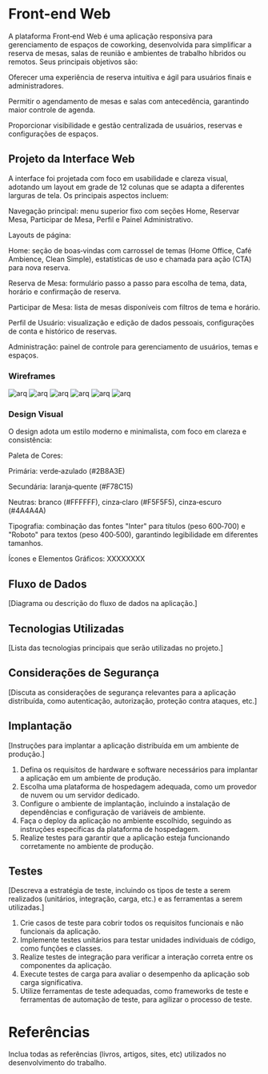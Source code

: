 # Front-end Web

A plataforma Front‑end Web é uma aplicação responsiva para gerenciamento de espaços de coworking, desenvolvida para simplificar a reserva de mesas, salas de reunião e ambientes de trabalho híbridos ou remotos. Seus principais objetivos são:

Oferecer uma experiência de reserva intuitiva e ágil para usuários finais e administradores.

Permitir o agendamento de mesas e salas com antecedência, garantindo maior controle de agenda.

Proporcionar visibilidade e gestão centralizada de usuários, reservas e configurações de espaços.

## Projeto da Interface Web

A interface foi projetada com foco em usabilidade e clareza visual, adotando um layout em grade de 12 colunas que se adapta a diferentes larguras de tela. Os principais aspectos incluem:

Navegação principal: menu superior fixo com seções Home, Reservar Mesa, Participar de Mesa, Perfil e Painel Administrativo.

Layouts de página:

Home: seção de boas‑vindas com carrossel de temas (Home Office, Café Ambience, Clean Simple), estatísticas de uso e chamada para ação (CTA) para nova reserva.

Reserva de Mesa: formulário passo a passo para escolha de tema, data, horário e confirmação de reserva.

Participar de Mesa: lista de mesas disponíveis com filtros de tema e horário.

Perfil de Usuário: visualização e edição de dados pessoais, configurações de conta e histórico de reservas.

Administração: painel de controle para gerenciamento de usuários, temas e espaços.

### Wireframes

![arq](https://github.com/ICEI-PUC-Minas-PMV-SI/pmv-si-2025-1-pe6-t2-turma-02-g4-sistema-para-coworking/blob/main/docs/img/Home.jpg)
![arq](https://github.com/ICEI-PUC-Minas-PMV-SI/pmv-si-2025-1-pe6-t2-turma-02-g4-sistema-para-coworking/blob/main/docs/img/Login.jpg)
![arq](https://github.com/ICEI-PUC-Minas-PMV-SI/pmv-si-2025-1-pe6-t2-turma-02-g4-sistema-para-coworking/blob/main/docs/img/Meet.jpg)
![arq](https://github.com/ICEI-PUC-Minas-PMV-SI/pmv-si-2025-1-pe6-t2-turma-02-g4-sistema-para-coworking/blob/main/docs/img/Mesa.jpg)
![arq](https://github.com/ICEI-PUC-Minas-PMV-SI/pmv-si-2025-1-pe6-t2-turma-02-g4-sistema-para-coworking/blob/main/docs/img/meeting.jpg)
![arq](https://github.com/ICEI-PUC-Minas-PMV-SI/pmv-si-2025-1-pe6-t2-turma-02-g4-sistema-para-coworking/blob/main/docs/img/profile.jpg)


### Design Visual

O design adota um estilo moderno e minimalista, com foco em clareza e consistência:

Paleta de Cores:

Primária: verde‑azulado (#2B8A3E)

Secundária: laranja‑quente (#F78C15)

Neutras: branco (#FFFFFF), cinza‑claro (#F5F5F5), cinza‑escuro (#4A4A4A)

Tipografia: combinação das fontes "Inter" para títulos (peso 600‑700) e "Roboto" para textos (peso 400‑500), garantindo legibilidade em diferentes tamanhos.

Ícones e Elementos Gráficos: XXXXXXXX

## Fluxo de Dados

[Diagrama ou descrição do fluxo de dados na aplicação.]

## Tecnologias Utilizadas
[Lista das tecnologias principais que serão utilizadas no projeto.]

## Considerações de Segurança

[Discuta as considerações de segurança relevantes para a aplicação distribuída, como autenticação, autorização, proteção contra ataques, etc.]

## Implantação

[Instruções para implantar a aplicação distribuída em um ambiente de produção.]

1. Defina os requisitos de hardware e software necessários para implantar a aplicação em um ambiente de produção.
2. Escolha uma plataforma de hospedagem adequada, como um provedor de nuvem ou um servidor dedicado.
3. Configure o ambiente de implantação, incluindo a instalação de dependências e configuração de variáveis de ambiente.
4. Faça o deploy da aplicação no ambiente escolhido, seguindo as instruções específicas da plataforma de hospedagem.
5. Realize testes para garantir que a aplicação esteja funcionando corretamente no ambiente de produção.

## Testes

[Descreva a estratégia de teste, incluindo os tipos de teste a serem realizados (unitários, integração, carga, etc.) e as ferramentas a serem utilizadas.]

1. Crie casos de teste para cobrir todos os requisitos funcionais e não funcionais da aplicação.
2. Implemente testes unitários para testar unidades individuais de código, como funções e classes.
3. Realize testes de integração para verificar a interação correta entre os componentes da aplicação.
4. Execute testes de carga para avaliar o desempenho da aplicação sob carga significativa.
5. Utilize ferramentas de teste adequadas, como frameworks de teste e ferramentas de automação de teste, para agilizar o processo de teste.

# Referências

Inclua todas as referências (livros, artigos, sites, etc) utilizados no desenvolvimento do trabalho.
